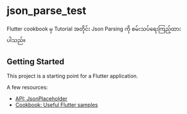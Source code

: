 # json_parse_test

 Flutter cookbook မှ Tutorial အတိုင်း Json Parsing ကို စမ်းသပ်ရေးကြည့်ထားပါသည်။

## Getting Started

This project is a starting point for a Flutter application.

A few resources:

- [API: JsonPlaceholder ](https://jsonplaceholder.typicode.com/photos)
- [Cookbook: Useful Flutter samples](https://flutter.dev/docs/cookbook)